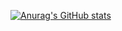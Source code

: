 <!-- ### Hi there 👋 -->

[![Anurag's GitHub stats](https://github-readme-stats.vercel.app/api?username=eJayYoung)](https://github.com/anuraghazra/github-readme-stats)

<!--
**eJayYoung/eJayYoung** is a ✨ _special_ ✨ repository because its `README.md` (this file) appears on your GitHub profile.

Here are some ideas to get you started:

- 🔭 I’m currently working on ...
- 🌱 I’m currently learning ...
- 👯 I’m looking to collaborate on ...
- 🤔 I’m looking for help with ...
- 💬 Ask me about ...
- 📫 How to reach me: ...
- 😄 Pronouns: ...
- ⚡ Fun fact: ...
-->
